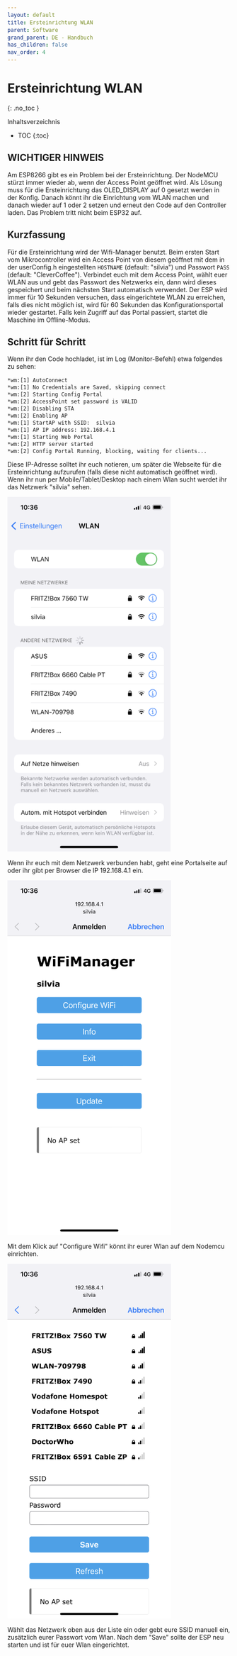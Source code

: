 ```yaml
---
layout: default
title: Ersteinrichtung WLAN
parent: Software
grand_parent: DE - Handbuch
has_children: false
nav_order: 4
---
```



# Ersteinrichtung WLAN
{: .no_toc }

Inhaltsverzeichnis

* TOC
{:toc}

## WICHTIGER HINWEIS
Am ESP8266 gibt es ein Problem bei der Ersteinrichtung. Der NodeMCU stürzt immer wieder ab, wenn der Access Point geöffnet wird. Als Lösung muss für die Ersteinrichtung das OLED_DISPLAY auf 0 gesetzt werden in der Konfig. Danach könnt ihr die Einrichtung vom WLAN machen und danach wieder auf 1 oder 2 setzen und erneut den Code auf den Controller laden. 
Das Problem tritt nicht beim ESP32 auf.

## Kurzfassung

Für die Ersteinrichtung wird der Wifi-Manager benutzt. Beim ersten Start vom Mikrocontroller wird ein Access Point von diesem geöffnet mit dem in der userConfig.h eingestellten ```HOSTNAME``` (default: "silvia") und Passwort ```PASS``` (default: "CleverCoffee"). Verbindet euch mit dem Access Point, wählt euer WLAN aus und gebt das Passwort des Netzwerks ein, dann wird dieses gespeichert und beim nächsten Start automatisch verwendet.
Der ESP wird immer für 10 Sekunden versuchen, dass eingerichtete WLAN zu erreichen, falls dies nicht möglich ist, wird für 60 Sekunden das Konfigurationsportal wieder gestartet. Falls kein Zugriff auf das Portal passiert, startet die Maschine im Offline-Modus.
## Schritt für Schritt
Wenn ihr den Code hochladet, ist im Log (Monitor-Befehl) etwa folgendes zu sehen:

```
*wm:[1] AutoConnect 
*wm:[1] No Credentials are Saved, skipping connect 
*wm:[2] Starting Config Portal 
*wm:[2] AccessPoint set password is VALID 
*wm:[2] Disabling STA 
*wm:[2] Enabling AP 
*wm:[1] StartAP with SSID:  silvia
*wm:[1] AP IP address: 192.168.4.1
*wm:[1] Starting Web Portal 
*wm:[2] HTTP server started 
*wm:[2] Config Portal Running, blocking, waiting for clients... 
```
Diese IP-Adresse solltet ihr euch notieren, um später die Webseite für die Ersteinrichtung aufzurufen (falls diese nicht automatisch geöffnet wird).
Wenn ihr nun per Mobile/Tablet/Desktop nach einem Wlan sucht werdet ihr das Netzwerk "silvia" sehen.

![](../../img/wlan-setup1.PNG)

Wenn ihr euch mit dem Netzwerk verbunden habt, geht eine Portalseite auf oder ihr gibt per Browser die IP 192.168.4.1 ein.

![](../../img/wlan-setup2.PNG)

Mit dem Klick auf "Configure Wifi" könnt ihr eurer Wlan auf dem Nodemcu einrichten.

![](../../img/wlan-setup3.PNG)

Wählt das Netzwerk oben aus der Liste ein oder gebt eure SSID manuell ein, zusätzlich eurer Passwort vom Wlan.
Nach dem "Save" sollte der ESP neu starten und ist für euer Wlan eingerichtet.
